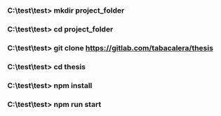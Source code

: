 ### C:\test\test> mkdir project_folder

### C:\test\test> cd project_folder

### C:\test\test> git clone https://gitlab.com/tabacalera/thesis

### C:\test\test> cd thesis

### C:\test\test> npm install

### C:\test\test> npm run start